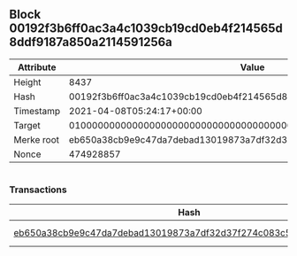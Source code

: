 ## Block 00192f3b6ff0ac3a4c1039cb19cd0eb4f214565d8ddf9187a850a2114591256a

Attribute | Value
--- | ---
Height | 8437
Hash | 00192f3b6ff0ac3a4c1039cb19cd0eb4f214565d8ddf9187a850a2114591256a
Timestamp | 2021-04-08T05:24:17+00:00
Target | 0100000000000000000000000000000000000000000000000000000000000000
Merke root | eb650a38cb9e9c47da7debad13019873a7df32d37f274c083c534655363c366d
Nonce | 474928857

```

```

### Transactions

Hash | Amount
--- | ---
[eb650a38cb9e9c47da7debad13019873a7df32d37f274c083c534655363c366d](eb650a38cb9e9c47da7debad13019873a7df32d37f274c083c534655363c366d.md) | 10.00000000 SKEPTI 

